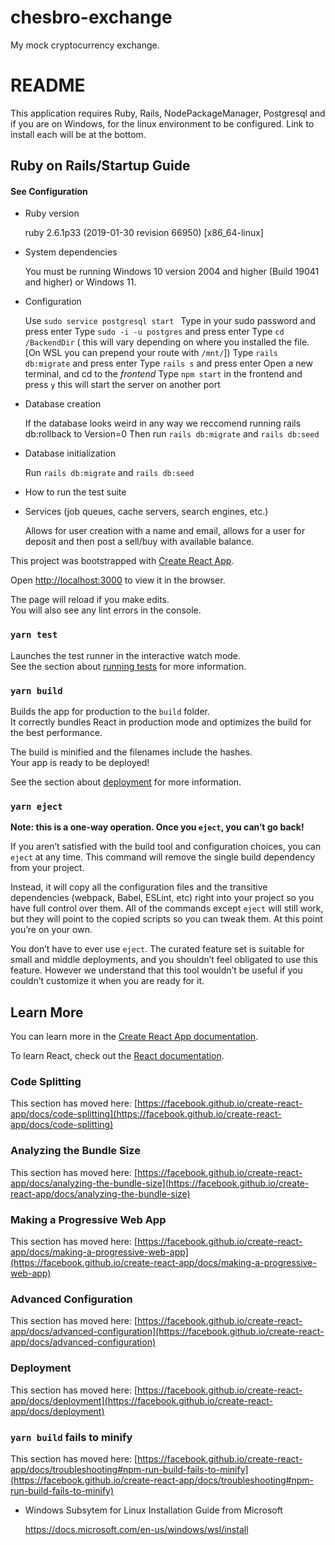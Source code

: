 # chesbro-exchange
My mock cryptocurrency exchange.
# README
This application requires Ruby, Rails, NodePackageManager, Postgresql and if you are on Windows, for the linux environment to be configured.
Link to install each will be at the bottom.



## Ruby on Rails/Startup Guide
#### See Configuration


* Ruby version

    ruby 2.6.1p33 (2019-01-30 revision 66950) [x86_64-linux]

* System dependencies

    You must be running Windows 10 version 2004 and higher (Build 19041 and higher) or Windows 11.

* Configuration

    Use `sudo service postgresql start `
    Type in your sudo password and press enter
    Type `sudo -i -u postgres` and press enter
    Type `cd /BackendDir` ( this will vary depending on where you installed the file. [On WSL you can prepend your route with `/mnt/`])
    Type `rails db:migrate` and press enter
    Type `rails s` and press enter
    Open a new terminal, and cd to the *frontend*
    Type `npm start` in the frontend and press `y` this will start the server on another port

* Database creation

    If the database looks weird in any way we reccomend running rails db:rollback to Version=0
    Then run `rails db:migrate` and `rails db:seed`

* Database initialization

    Run `rails db:migrate` and `rails db:seed`

* How to run the test suite


* Services (job queues, cache servers, search engines, etc.)

    Allows for user creation with a name and email, allows for a user for deposit and then post a sell/buy with available balance.

This project was bootstrapped with [Create React App](https://github.com/facebook/create-react-app).


Open [http://localhost:3000](http://localhost:3000) to view it in the browser.

The page will reload if you make edits.\
You will also see any lint errors in the console.

### `yarn test`

Launches the test runner in the interactive watch mode.\
See the section about [running tests](https://facebook.github.io/create-react-app/docs/running-tests) for more information.

### `yarn build`

Builds the app for production to the `build` folder.\
It correctly bundles React in production mode and optimizes the build for the best performance.

The build is minified and the filenames include the hashes.\
Your app is ready to be deployed!

See the section about [deployment](https://facebook.github.io/create-react-app/docs/deployment) for more information.

### `yarn eject`

**Note: this is a one-way operation. Once you `eject`, you can’t go back!**

If you aren’t satisfied with the build tool and configuration choices, you can `eject` at any time. This command will remove the single build dependency from your project.

Instead, it will copy all the configuration files and the transitive dependencies (webpack, Babel, ESLint, etc) right into your project so you have full control over them. All of the commands except `eject` will still work, but they will point to the copied scripts so you can tweak them. At this point you’re on your own.

You don’t have to ever use `eject`. The curated feature set is suitable for small and middle deployments, and you shouldn’t feel obligated to use this feature. However we understand that this tool wouldn’t be useful if you couldn’t customize it when you are ready for it.

## Learn More

You can learn more in the [Create React App documentation](https://facebook.github.io/create-react-app/docs/getting-started).

To learn React, check out the [React documentation](https://reactjs.org/).

### Code Splitting

This section has moved here: [https://facebook.github.io/create-react-app/docs/code-splitting](https://facebook.github.io/create-react-app/docs/code-splitting)

### Analyzing the Bundle Size

This section has moved here: [https://facebook.github.io/create-react-app/docs/analyzing-the-bundle-size](https://facebook.github.io/create-react-app/docs/analyzing-the-bundle-size)

### Making a Progressive Web App

This section has moved here: [https://facebook.github.io/create-react-app/docs/making-a-progressive-web-app](https://facebook.github.io/create-react-app/docs/making-a-progressive-web-app)

### Advanced Configuration

This section has moved here: [https://facebook.github.io/create-react-app/docs/advanced-configuration](https://facebook.github.io/create-react-app/docs/advanced-configuration)

### Deployment

This section has moved here: [https://facebook.github.io/create-react-app/docs/deployment](https://facebook.github.io/create-react-app/docs/deployment)

### `yarn build` fails to minify

This section has moved here: [https://facebook.github.io/create-react-app/docs/troubleshooting#npm-run-build-fails-to-minify](https://facebook.github.io/create-react-app/docs/troubleshooting#npm-run-build-fails-to-minify)


* Windows Subsytem for Linux Installation Guide from Microsoft

    https://docs.microsoft.com/en-us/windows/wsl/install